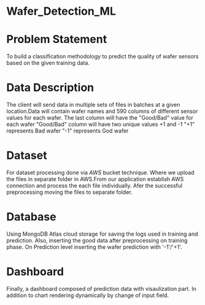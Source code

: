 # Wafer_Detection_ML

# Problem Statement
To build a classification methodology to predict the quality of wafer sensors based on the given training data. 

# Data Description
The client will send data in multiple sets of files in batches at a given location.Data will contain wafer names and 590 columns of different sensor values for each wafer. The last column will have the 
"Good/Bad" value for each wafer
"Good/Bad" column will have two unique values +1 and -1
"+1" represents Bad wafer
"-1" represents God wafer

# Dataset
For dataset processing done via *AWS* bucket technique. Where we upload the files in separate folder in AWS.From our application establish AWS connection and process the each file individually. Afer the successful preprocessing moving the files to separate folder. 


# Database
Using MongoDB Atlas cloud storage for saving the logs used in training and prediction. Also, inserting the good data after preprocessing on training phase. On Prediction level inserting the wafer prediction with '-1'/'+1'.

# Dashboard
Finally, a dashboard composed of prediction data with visaulization part. In addition to chart rendering dynamically by change of input field.


